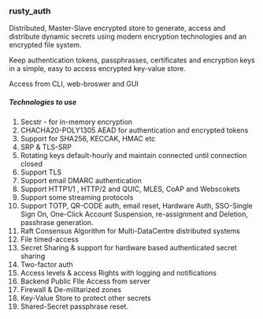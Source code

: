 ### rusty_auth
Distributed, Master-Slave encrypted store to generate, access and distribute dynamic secrets using modern encryption technologies and an encrypted file system.

Keep authentication tokens, passphrasses, certificates and encryption keys in a simple, easy to access encrypted key-value store.

Access from CLI, web-broswer and GUI

##### Technologies to use
1. Secstr - for in-memory encryption
2. CHACHA20-POLY1305 AEAD for authentication and encrypted tokens
3. Support for SHA256, KECCAK, HMAC etc
4. SRP & TLS-SRP
5. Rotating keys default-hourly and maintain connected until connection closed
6. Support TLS
7. Support email DMARC authentication
8. Support HTTP1/1 , HTTP/2 and QUIC, MLES, CoAP and Webscokets
9. Support some streaming protocols
10. Support TOTP, QR-CODE auth, email reset, Hardware Auth, SSO-Single Sign On, One-Click Account Suspension, re-assignment and Deletion, passhrase generation.
11. Raft Consensus Algorithm for Multi-DataCentre distributed systems
12. File timed-access
13. Secret Sharing & support for hardware based authenticated secret sharing
14. Two-factor auth
15. Access levels & access Rights with logging and notifications
16. Backend Public FIle Access from server
17. Firewall & De-militarized zones
18. Key-Value Store to protect other secrets
19. Shared-Secret passphrase reset.